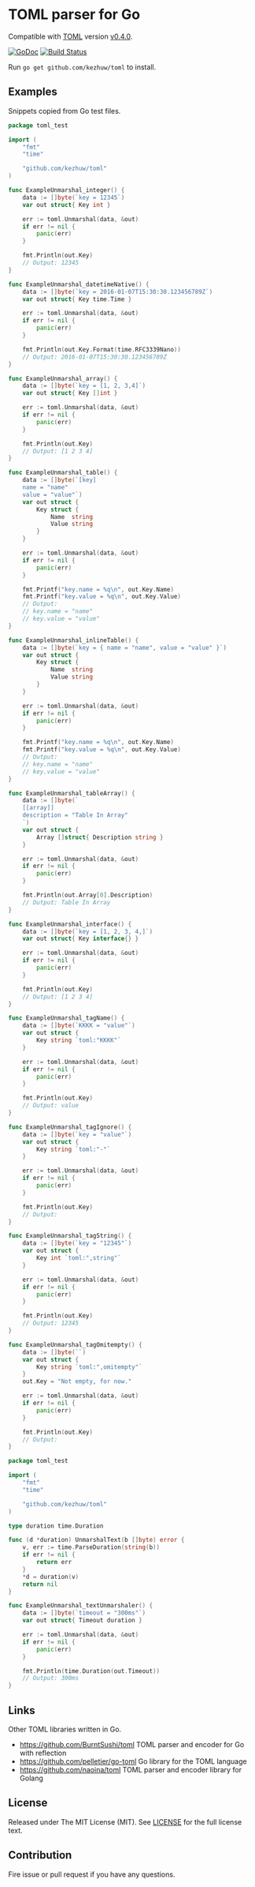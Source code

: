 # TOML parser for Go

Compatible with [TOML][] version [v0.4.0](https://github.com/toml-lang/toml/blob/master/versions/en/toml-v0.4.0.md).

[![GoDoc](https://godoc.org/github.com/kezhuw/toml?status.svg)](http://godoc.org/github.com/kezhuw/toml)
[![Build Status](https://travis-ci.org/kezhuw/toml.svg?branch=master)](https://travis-ci.org/kezhuw/toml)

Run `go get github.com/kezhuw/toml` to install.

## Examples
Snippets copied from Go test files.

```go
package toml_test

import (
	"fmt"
	"time"

	"github.com/kezhuw/toml"
)

func ExampleUnmarshal_integer() {
	data := []byte(`key = 12345`)
	var out struct{ Key int }

	err := toml.Unmarshal(data, &out)
	if err != nil {
		panic(err)
	}

	fmt.Println(out.Key)
	// Output: 12345
}

func ExampleUnmarshal_datetimeNative() {
	data := []byte(`key = 2016-01-07T15:30:30.123456789Z`)
	var out struct{ Key time.Time }

	err := toml.Unmarshal(data, &out)
	if err != nil {
		panic(err)
	}

	fmt.Println(out.Key.Format(time.RFC3339Nano))
	// Output: 2016-01-07T15:30:30.123456789Z
}

func ExampleUnmarshal_array() {
	data := []byte(`key = [1, 2, 3,4]`)
	var out struct{ Key []int }

	err := toml.Unmarshal(data, &out)
	if err != nil {
		panic(err)
	}

	fmt.Println(out.Key)
	// Output: [1 2 3 4]
}

func ExampleUnmarshal_table() {
	data := []byte(`[key]
	name = "name"
	value = "value"`)
	var out struct {
		Key struct {
			Name  string
			Value string
		}
	}

	err := toml.Unmarshal(data, &out)
	if err != nil {
		panic(err)
	}

	fmt.Printf("key.name = %q\n", out.Key.Name)
	fmt.Printf("key.value = %q\n", out.Key.Value)
	// Output:
	// key.name = "name"
	// key.value = "value"
}

func ExampleUnmarshal_inlineTable() {
	data := []byte(`key = { name = "name", value = "value" }`)
	var out struct {
		Key struct {
			Name  string
			Value string
		}
	}

	err := toml.Unmarshal(data, &out)
	if err != nil {
		panic(err)
	}

	fmt.Printf("key.name = %q\n", out.Key.Name)
	fmt.Printf("key.value = %q\n", out.Key.Value)
	// Output:
	// key.name = "name"
	// key.value = "value"
}

func ExampleUnmarshal_tableArray() {
	data := []byte(`
	[[array]]
	description = "Table In Array"
	`)
	var out struct {
		Array []struct{ Description string }
	}

	err := toml.Unmarshal(data, &out)
	if err != nil {
		panic(err)
	}

	fmt.Println(out.Array[0].Description)
	// Output: Table In Array
}

func ExampleUnmarshal_interface() {
	data := []byte(`key = [1, 2, 3, 4,]`)
	var out struct{ Key interface{} }

	err := toml.Unmarshal(data, &out)
	if err != nil {
		panic(err)
	}

	fmt.Println(out.Key)
	// Output: [1 2 3 4]
}

func ExampleUnmarshal_tagName() {
	data := []byte(`KKKK = "value"`)
	var out struct {
		Key string `toml:"KKKK"`
	}

	err := toml.Unmarshal(data, &out)
	if err != nil {
		panic(err)
	}

	fmt.Println(out.Key)
	// Output: value
}

func ExampleUnmarshal_tagIgnore() {
	data := []byte(`key = "value"`)
	var out struct {
		Key string `toml:"-"`
	}

	err := toml.Unmarshal(data, &out)
	if err != nil {
		panic(err)
	}

	fmt.Println(out.Key)
	// Output:
}

func ExampleUnmarshal_tagString() {
	data := []byte(`key = "12345"`)
	var out struct {
		Key int `toml:",string"`
	}

	err := toml.Unmarshal(data, &out)
	if err != nil {
		panic(err)
	}

	fmt.Println(out.Key)
	// Output: 12345
}

func ExampleUnmarshal_tagOmitempty() {
	data := []byte(``)
	var out struct {
		Key string `toml:",omitempty"`
	}
	out.Key = "Not empty, for now."

	err := toml.Unmarshal(data, &out)
	if err != nil {
		panic(err)
	}

	fmt.Println(out.Key)
	// Output:
}
```

```go
package toml_test

import (
	"fmt"
	"time"

	"github.com/kezhuw/toml"
)

type duration time.Duration

func (d *duration) UnmarshalText(b []byte) error {
	v, err := time.ParseDuration(string(b))
	if err != nil {
		return err
	}
	*d = duration(v)
	return nil
}

func ExampleUnmarshal_textUnmarshaler() {
	data := []byte(`timeout = "300ms"`)
	var out struct{ Timeout duration }

	err := toml.Unmarshal(data, &out)
	if err != nil {
		panic(err)
	}

	fmt.Println(time.Duration(out.Timeout))
	// Output: 300ms
}
```

## Links
Other TOML libraries written in Go.

- https://github.com/BurntSushi/toml     TOML parser and encoder for Go with reflection
- https://github.com/pelletier/go-toml   Go library for the TOML language
- https://github.com/naoina/toml         TOML parser and encoder library for Golang

## License
Released under The MIT License (MIT). See [LICENSE](LICENSE) for the full license text.

## Contribution
Fire issue or pull request if you have any questions.

[TOML]: https://github.com/toml-lang/toml
